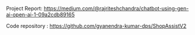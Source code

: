Project Report: https://medium.com/@rajriteshchandra/chatbot-using-gen-ai-open-ai-1-09a2cdb89165

Code repository : https://github.com/gyanendra-kumar-dps/ShopAssistV2
